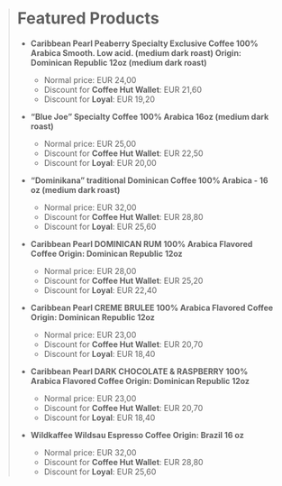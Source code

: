 ># Featured Products
>
> - **Caribbean Pearl Peaberry Specialty Exclusive Coffee 100% Arabica Smooth. Low acid. (medium dark roast) Origin: Dominican Republic 12oz (medium dark roast)**
>   - Normal price: EUR 24,00
>   - Discount for **Coffee Hut Wallet**: EUR 21,60
>   - Discount for **Loyal**: EUR 19,20
> 
> - **“Blue Joe” Specialty Coffee 100% Arabica 16oz (medium dark roast)**
>   - Normal price: EUR 25,00
>   - Discount for **Coffee Hut Wallet**: EUR 22,50
>   - Discount for **Loyal**: EUR 20,00
> 
> - **“Dominikana” traditional Dominican Coffee 100% Arabica - 16 oz (medium dark roast)**
>   - Normal price: EUR 32,00
>   - Discount for **Coffee Hut Wallet**: EUR 28,80
>   - Discount for **Loyal**: EUR 25,60
> 
> - **Caribbean Pearl DOMINICAN RUM 100% Arabica Flavored Coffee Origin: Dominican Republic 12oz**
>   - Normal price: EUR 28,00
>   - Discount for **Coffee Hut Wallet**: EUR 25,20
>   - Discount for **Loyal**: EUR 22,40
> 
> - **Caribbean Pearl CREME BRULEE 100% Arabica Flavored Coffee Origin: Dominican Republic 12oz**
>   - Normal price: EUR 23,00
>   - Discount for **Coffee Hut Wallet**: EUR 20,70
>   - Discount for **Loyal**: EUR 18,40
> 
> - **Caribbean Pearl DARK CHOCOLATE & RASPBERRY 100% Arabica Flavored Coffee Origin: Dominican Republic 12oz**
>   - Normal price: EUR 23,00
>   - Discount for **Coffee Hut Wallet**: EUR 20,70
>   - Discount for **Loyal**: EUR 18,40
>
> - **Wildkaffee Wildsau Espresso Coffee Origin: Brazil 16 oz**
>   - Normal price: EUR 32,00
>   - Discount for **Coffee Hut Wallet**: EUR 28,80
>   - Discount for **Loyal**: EUR 25,60
